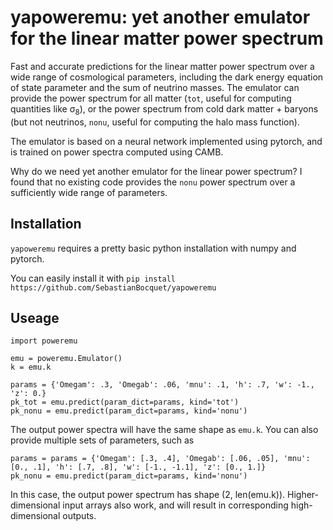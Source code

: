 yapoweremu: yet another emulator for the linear matter power spectrum
=====================================================================

Fast and accurate predictions for the linear matter power spectrum over a wide range of cosmological parameters, including the dark energy equation of state parameter and the sum of neutrino masses.
The emulator can provide the power spectrum for all matter (`tot`, useful for computing quantities like σ<sub>8</sub>), or the power spectrum from cold dark matter + baryons (but not neutrinos, `nonu`, useful for computing the halo mass function).

The emulator is based on a neural network implemented using pytorch, and is trained on power spectra computed using CAMB.

Why do we need yet another emulator for the linear power spectrum? I found that no existing code provides the `nonu` power spectrum over a sufficiently wide range of parameters.

Installation
------------

`yapoweremu` requires a pretty basic python installation with numpy and pytorch.

You can easily install it with `pip install https://github.com/SebastianBocquet/yapoweremu`

Useage
------

```
import poweremu

emu = poweremu.Emulator()
k = emu.k

params = {'Omegam': .3, 'Omegab': .06, 'mnu': .1, 'h': .7, 'w': -1., 'z': 0.}
pk_tot = emu.predict(param_dict=params, kind='tot')
pk_nonu = emu.predict(param_dict=params, kind='nonu')
```
The output power spectra will have the same shape as `emu.k`.
You can also provide multiple sets of parameters, such as
```
params = params = {'Omegam': [.3, .4], 'Omegab': [.06, .05], 'mnu': [0., .1], 'h': [.7, .8], 'w': [-1., -1.1], 'z': [0., 1.]}
pk_nonu = emu.predict(param_dict=params, kind='nonu')
```
In this case, the output power spectrum has shape (2, len(emu.k)).
Higher-dimensional input arrays also work, and will result in corresponding high-dimensional outputs.
